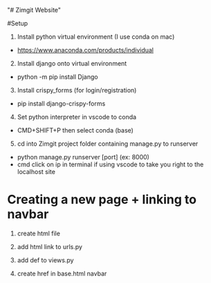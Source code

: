 "# Zimgit Website" 

#Setup
1. Install python virtual environment (I use conda on mac) 
- https://www.anaconda.com/products/individual

2. Install django onto virtual environment
- python -m pip install Django

3. Install crispy_forms (for login/registration)
- pip install django-crispy-forms

4. Set python interpreter in vscode to conda 
- CMD+SHIFT+P then select conda (base)

5. cd into Zimgit project folder containing manage.py to runserver
- python manage.py runserver [port] (ex: 8000)
- cmd click on ip in terminal if using vscode to take you right to the localhost site


# Creating a new page + linking to navbar
1. create html file

2. add html link to urls.py 

3. add def to views.py

4. create href in base.html navbar
